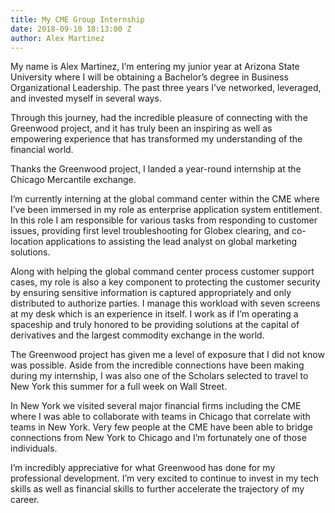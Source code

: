 ```yaml
---
title: My CME Group Internship
date: 2018-09-10 18:13:00 Z
author: Alex Martinez
---
```


My name is Alex Martinez, I’m entering my junior year at Arizona State University where I will be obtaining a Bachelor’s degree in Business Organizational Leadership. The past three years I’ve networked, leveraged, and invested myself in several ways.

Through this journey, had the incredible pleasure of connecting with the Greenwood project, and it has truly been an inspiring as well as empowering experience that has transformed my understanding of the financial world.

Thanks the Greenwood project, I landed a year-round internship at the Chicago Mercantile exchange.

I’m currently interning at the global command center within the CME where I’ve been immersed in my role as enterprise application system entitlement. In this role I am responsible for various tasks from responding to customer issues, providing first level troubleshooting for Globex clearing, and co-location applications to assisting the lead analyst on global marketing solutions.

Along with helping the global command center process customer support cases, my role is also a key component to protecting the customer security by ensuring sensitive information is captured appropriately and only distributed to authorize parties. I manage this workload with seven screens at my desk which is an experience in itself. I work as if I’m operating a spaceship and truly honored to be providing solutions at the capital of derivatives and the largest commodity exchange in the world.
 
The Greenwood project has given me a level of exposure that I did not know was possible. Aside from the incredible connections have been making during my internship, I was also one of the Scholars selected to travel to New York this summer for a full week on Wall Street.

In New York we visited several major financial firms including the CME where I was able to collaborate with teams in Chicago that correlate with teams in New York. Very few people at the CME have been able to bridge connections from New York to Chicago and I’m fortunately one of those individuals.

I’m incredibly appreciative for what Greenwood has done for my professional development. I’m very excited to continue to invest in my tech skills as well as financial skills to further accelerate the trajectory of my career.